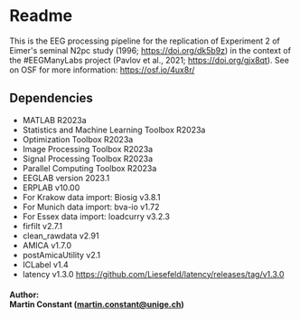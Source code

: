 # Readme
This is the EEG processing pipeline for the replication of Experiment 2 of Eimer's seminal N2pc study (1996; https://doi.org/dk5b9z) in the context of the #EEGManyLabs project (Pavlov et al., 2021; https://doi.org/gjx8qt).
See on OSF for more information:  https://osf.io/4ux8r/

## Dependencies
- MATLAB R2023a
- Statistics and Machine Learning Toolbox R2023a
- Optimization Toolbox R2023a
- Image Processing Toolbox R2023a
- Signal Processing Toolbox R2023a
- Parallel Computing Toolbox R2023a
- EEGLAB version 2023.1
- ERPLAB v10.00
- For Krakow data import: Biosig v3.8.1
- For Munich data import: bva-io v1.72
- For Essex data import: loadcurry v3.2.3
- firfilt v2.7.1
- clean_rawdata v2.91
- AMICA v1.7.0
- postAmicaUtility v2.1
- ICLabel v1.4
- latency v1.3.0 https://github.com/Liesefeld/latency/releases/tag/v1.3.0

#### Author: <br> Martin Constant (martin.constant@unige.ch)